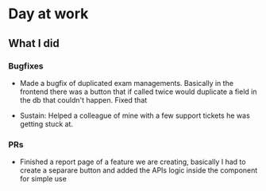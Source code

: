 # Day at work

## What I did

### Bugfixes

- Made a bugfix of duplicated exam managements. Basically in the frontend there was a button that if called twice
would duplicate a field in the db that couldn't happen. Fixed that

- Sustain: Helped a colleague of mine with a few support tickets he was getting stuck at.

### PRs

- Finished a report page of a feature we are creating, basically I had to create a separare button and added 
the APIs logic inside the component for simple use
